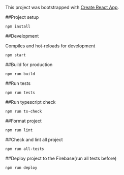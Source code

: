 This project was bootstrapped with [Create React App](https://github.com/facebook/create-react-app).

##Project setup
```
npm install
```

##Development

Compiles and hot-reloads for development
```
npm start 
```

##Build for production
```
npm run build
```

##Run tests
```
npm run tests
```

##Run typescript check
```
npm run ts-check
```

##Format project
```
npm run lint
```

##Check and lint all project
```
npm run all-tests
```

##Deploy project to the Firebase(run all tests before)
```
npm run deploy
```
